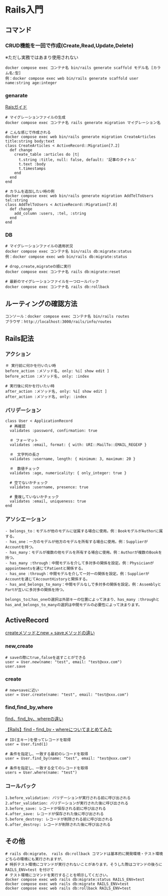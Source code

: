 # Rails入門

## コマンド
### CRUD機能を一回で作成(Create,Read,Update,Delete)
※ただし実務ではあまり使用されない
```
docker compose exec コンテナ名 bin/rails generate scaffold モデル名 [カラム名:型]
例：docker compose exec web bin/rails generate scaffold user name:string age:integer
```

### genarate

[Raisガイド](https://railsguides.jp/active_record_migrations.html)

```
# マイグレーションファイルの生成
docker compose exec コンテナ名 rails generate migration マイグレーション名

# こんな感じで作成される
docker compose exec web bin/rails generate migration CreateArticles title:string body:text
class CreateArticles < ActiveRecord::Migration[7.2]
  def change
    create_table :articles do |t|
      t.string :title, null: false, default: '記事のタイトル'
      t.text :body
      t.timestamps
    end
  end
end

# カラムを追加したい時の例
docker compose exec web bin/rails generate migration AddTelToUsers tel:string
class AddTelToUsers < ActiveRecord::Migration[7.0]
  def change
    add_column :users, :tel, :string
  end
end
```

### DB
```
# マイグレーションファイルの適用状況
docker compose exec コンテナ名 bin/rails db:migrate:status
例：docker compose exec web bin/rails db:migrate:status

# drop,create,migrateの順に実行
docker compose exec コンテナ名 rails db:migrate:reset

# 最新のマイグレーションファイルを一つロールバック
docker compose exec コンテナ名 rails db:rollback
```

## ルーティングの確認方法
```
コンソール：docker compose exec コンテナ名 bin/rails routes
ブラウザ：http://localhost:3000/rails/info/routes
```

## Rails記法

### アクション

```
＃ 実行前に何かを行いたい時
before_action :メソッド名, only: %i[ show edit ]
before_action :メソッド名, only: :index
```

```
# 実行後に何かを行いたい時
after_action :メソッド名, only: %i[ show edit ]
after_action :メソッド名, only: :index
```

### バリデーション
```
class User < ApplicationRecord
  # 再確認
  validates :password, confirmation: true

  ＃ フォーマット
  validates :email, format: { with: URI::MailTo::EMAIL_REGEXP }

  ＃　文字列の長さ
  validates :username, length: { minimum: 3, maximum: 20 }

  ＃　数値チェック
  validates :age, numericality: { only_integer: true }

  # 空でないかチェック
  validates :username, presence: true

  # 重複していないかチェック
  validates :email, uniqueness: true
end
```

### アソシエーション
```
- belongs_to：モデルが他のモデルに従属する場合に使用。例：BookモデルがAuthorに属する。
- has_one：一方のモデルが他方のモデルを所有する場合に使用。例：SupplierがAccountを持つ。
- has_many：モデルが複数の他モデルを所有する場合に使用。例：Authorが複数のBookを持つ。
- has_many :through：中間モデルを介して多対多の関係を設定。例：Physicianがappointmentsを通じてPatientと関係する。
- has_one :through：中間モデルを介して一対一の関係を設定。例：SupplierがAccountを通じてAccountHistoryと関係する。
- has_and_belongs_to_many：中間モデルなしで多対多の関係を設定。例：AssemblyとPartが互いに多対多の関係を持つ。

belongs_toとhas_oneの選択は外部キーの位置によって決まり、has_many :throughとhas_and_belongs_to_manyの選択は中間モデルの必要性によって決まります。
```

## ActiveRecord
[createメソッドとnew + saveメソッドの違い](https://qiita.com/yamato1491038/items/d4045812a65d9eb98348)

### new,create
```
# saveの際にtrue,falseを返すことができる
user = User.new(name: "test", email: "test@xxx.com")
user.save
```

### create
```
# new+saveに近い
user = User.create(name: "test", email: "test@xxx.com")
```

### find,find_by,where
[find、find_by、whereの違い](https://qiita.com/tsuchinoko_run/items/f3926caaec461cfa1ca3)

[【Rails】find・find_by・whereについてまとめてみた](https://qiita.com/nakayuu07/items/3d5e2f8784b6f18186f2)
```
# ID(主キー)を使ってレコードを取得
user = User.find(1)

# 条件を指定し、一致する最初のレコードを取得 
user = User.find_by(name: "test", email: "test@xxx.com")

# 条件を指定し、一致する全てのレコードを取得
users = User.where(name: "test")
```

### コールバック
```
1.before_validation: バリデーションが実行される前に呼び出される
2.after_validation: バリデーションが実行された後に呼び出される
3.before_save: レコードが保存される前に呼び出される
4.after_save: レコードが保存された後に呼び出される
5.before_destroy: レコードが削除される前に呼び出される
6.after_destroy: レコードが削除された後に呼び出される
```

## その他
```
# rails db:migrate、 rails db:rollback コマンドは基本的に開発環境・テスト環境どちらの環境にも実行されますが、
# 時折テスト環境にコマンドが実行されないことがあります。そうした際はコマンドの後ろに RAILS_ENV=test を付けて
# テスト環境にコマンドを実行することを明示してください。
docker compose exec web rails db:migrate:status RAILS_ENV=test
docker compose exec web rails db:migrate RAILS_ENV=test
docker compose exec web rails db:rollback RAILS_ENV=test
```

